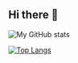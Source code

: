 ## Hi there 👋

![My GitHub stats](https://github-readme-stats.vercel.app/api?username=EanoJiang&show_icons=true&theme=highcontrast)

[![Top Langs](https://github-readme-stats.vercel.app/api/top-langs/?username=EanoJiang)](https://github.com/anuraghazra/github-readme-stats)


